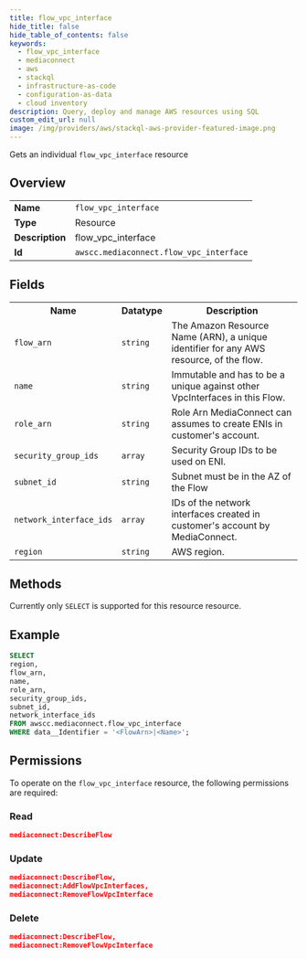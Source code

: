 ```yaml
---
title: flow_vpc_interface
hide_title: false
hide_table_of_contents: false
keywords:
  - flow_vpc_interface
  - mediaconnect
  - aws
  - stackql
  - infrastructure-as-code
  - configuration-as-data
  - cloud inventory
description: Query, deploy and manage AWS resources using SQL
custom_edit_url: null
image: /img/providers/aws/stackql-aws-provider-featured-image.png
---
```

Gets an individual <code>flow_vpc_interface</code> resource

## Overview
<table><tbody>
<tr><td><b>Name</b></td><td><code>flow_vpc_interface</code></td></tr>
<tr><td><b>Type</b></td><td>Resource</td></tr>
<tr><td><b>Description</b></td><td>flow_vpc_interface</td></tr>
<tr><td><b>Id</b></td><td><code>awscc.mediaconnect.flow_vpc_interface</code></td></tr>
</tbody></table>

## Fields
<table><tbody>
<tr><th>Name</th><th>Datatype</th><th>Description</th></tr>
<tr><td><code>flow_arn</code></td><td><code>string</code></td><td>The Amazon Resource Name (ARN), a unique identifier for any AWS resource, of the flow.</td></tr>
<tr><td><code>name</code></td><td><code>string</code></td><td>Immutable and has to be a unique against other VpcInterfaces in this Flow.</td></tr>
<tr><td><code>role_arn</code></td><td><code>string</code></td><td>Role Arn MediaConnect can assumes to create ENIs in customer's account.</td></tr>
<tr><td><code>security_group_ids</code></td><td><code>array</code></td><td>Security Group IDs to be used on ENI.</td></tr>
<tr><td><code>subnet_id</code></td><td><code>string</code></td><td>Subnet must be in the AZ of the Flow</td></tr>
<tr><td><code>network_interface_ids</code></td><td><code>array</code></td><td>IDs of the network interfaces created in customer's account by MediaConnect.</td></tr>
<tr><td><code>region</code></td><td><code>string</code></td><td>AWS region.</td></tr>

</tbody></table>

## Methods
Currently only <code>SELECT</code> is supported for this resource resource.

## Example
```sql
SELECT
region,
flow_arn,
name,
role_arn,
security_group_ids,
subnet_id,
network_interface_ids
FROM awscc.mediaconnect.flow_vpc_interface
WHERE data__Identifier = '<FlowArn>|<Name>';
```

## Permissions

To operate on the <code>flow_vpc_interface</code> resource, the following permissions are required:

### Read
```json
mediaconnect:DescribeFlow
```

### Update
```json
mediaconnect:DescribeFlow,
mediaconnect:AddFlowVpcInterfaces,
mediaconnect:RemoveFlowVpcInterface
```

### Delete
```json
mediaconnect:DescribeFlow,
mediaconnect:RemoveFlowVpcInterface
```

